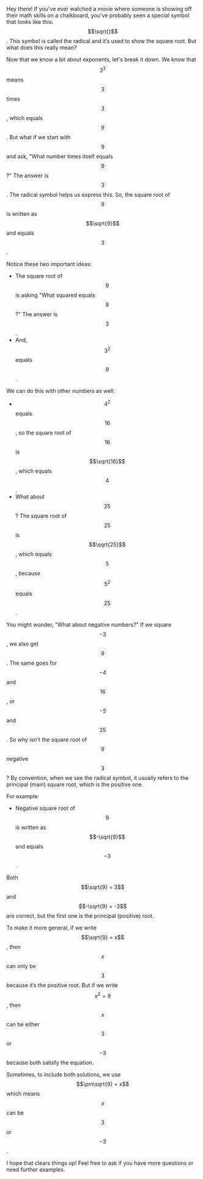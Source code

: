 Hey there! If you've ever watched a movie where someone is showing off their math skills on a chalkboard, you've probably seen a special symbol that looks like this: $$\sqrt{}$$. This symbol is called the radical and it’s used to show the square root. But what does this really mean?

Now that we know a bit about exponents, let's break it down. We know that $$3^2$$ means $$3$$ times $$3$$, which equals $$9$$. But what if we start with $$9$$ and ask, "What number times itself equals $$9$$?" The answer is $$3$$. The radical symbol helps us express this. So, the square root of $$9$$ is written as $$\sqrt{9}$$ and equals $$3$$.

Notice these two important ideas:
- The square root of $$9$$ is asking "What squared equals $$9$$?" The answer is $$3$$.
- And, $$3^2$$ equals $$9$$. 

We can do this with other numbers as well:
- $$4^2$$ equals $$16$$, so the square root of $$16$$ is $$\sqrt{16}$$, which equals $$4$$.
- What about $$25$$? The square root of $$25$$ is $$\sqrt{25}$$, which equals $$5$$, because $$5^2$$ equals $$25$$.

You might wonder, "What about negative numbers?" If we square $$-3$$, we also get $$9$$. The same goes for $$-4$$ and $$16$$, or $$-5$$ and $$25$$. So why isn't the square root of $$9$$ negative $$3$$? By convention, when we see the radical symbol, it usually refers to the principal (main) square root, which is the positive one. 

For example:
- Negative square root of $$9$$ is written as $$-\sqrt{9}$$ and equals $$-3$$.

Both $$\sqrt{9} = 3$$ and $$-\sqrt{9} = -3$$ are correct, but the first one is the principal (positive) root.

To make it more general, if we write $$\sqrt{9} = x$$, then $$x$$ can only be $$3$$ because it’s the positive root. But if we write $$x^2 = 9$$, then $$x$$ can be either $$3$$ or $$-3$$ because both satisfy the equation.

Sometimes, to include both solutions, we use $$\pm\sqrt{9} = x$$ which means $$x$$ can be $$3$$ or $$-3$$.

I hope that clears things up! Feel free to ask if you have more questions or need further examples.